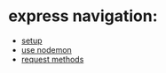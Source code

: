 # express navigation:

- [setup](setup.md)
- [use nodemon](useNodemon.md)
- [request methods](requestMethods.md)
